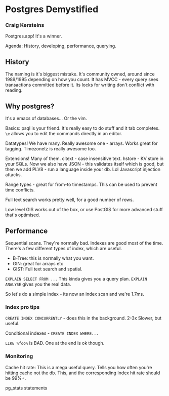 # Postgres Demystified

### Craig Kersteins

Postgres.app! It's a winner.

Agenda: History, developing, performance, querying.

## History

The naming is it's biggest mistake. It's community owned, around since 1989/1995 depending on how you count. It has MVCC - every query sees transactions committed before it. Its locks for writing don't conflict with reading.

## Why postgres?

It's a emacs of databases... Or the vim.

Basics: psql is your friend. It's really easy to do stuff and it tab completes. `\e` allows you to edit the commands directly in an editor.

Datatypes! We have many. Really awesome one - arrays. Works great for tagging. Timezonetz is really awesome too.

Extensions! Many of them. citext - case insensitive text. hstore - KV store in your SQLs. Now we also have JSON - this validates itself which is good, but then we add PLV8 - run a language inside your db. Lol Javascript injection attacks.

Range types - great for from-to timestamps. This can be used to prevent time conflicts.

Full text search works pretty well, for a good number of rows.

Low level GIS works out of the box, or use PostGIS for more advanced stuff that's optimised.

## Performance

Sequential scans. They're normally bad. Indexes are good most of the time. There's a few different types of index, which are useful.

- B-Tree: this is normally what you want.
- GIN: great for arrays etc
- GIST: Full text search and spatial.

`EXPLAIN SELECT FROM ...` This kinda gives you a query plan. `EXPLAIN ANALYSE` gives you the real data.

So let's do a simple index - its now an index scan and we're 1.7ms.

### Index pro tips

`CREATE INDEX CONCURRENTLY` - does this in the background. 2-3x Slower, but useful.

Conditional indexes - `CREATE INDEX WHERE...`

`LIKE %foo%` is BAD. One at the end is ok though.

### Monitoring

Cache hit rate: This is a mega useful query. Tells you how often you're hitting cache not the db. This, and the corresponding Index hit rate should be 99%+.

pg\_stats statements
